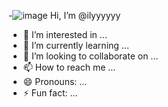 -![image](https://github.com/ilyyyyyy/ilyyyyyy/assets/172158478/ce708cc5-b2d4-4ce4-848e-9c39a4ccf29f)
 Hi, I’m @ilyyyyyy
- 👀 I’m interested in ...
- 🌱 I’m currently learning ...
- 💞️ I’m looking to collaborate on ...
- 📫 How to reach me ...
- 😄 Pronouns: ...
- ⚡ Fun fact: ...

<!---
ilyyyyyy/ilyyyyyy is a ✨ special ✨ repository because its `README.md` (this file) appears on your GitHub profile.
You can click the Preview link to take a look at your changes.
--->
